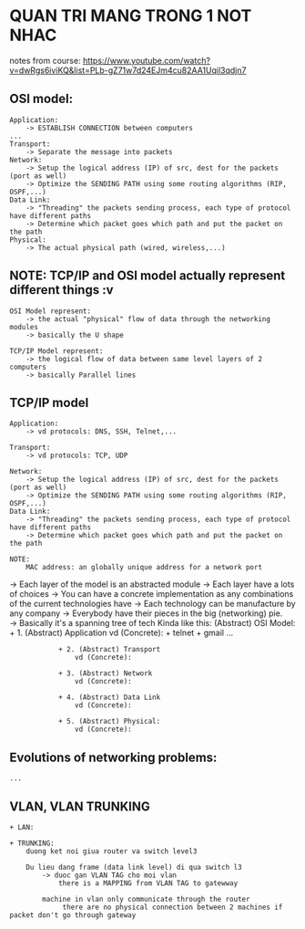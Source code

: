 # QUAN TRI MANG TRONG 1 NOT NHAC
notes from course: https://www.youtube.com/watch?v=dwRgs6iviKQ&list=PLb-gZ71w7d24EJm4cu82AA1Uqil3qdjn7

## OSI model: 
    Application: 
        -> ESTABLISH CONNECTION between computers
    ...
    Transport: 
        -> Separate the message into packets 
    Network: 
        -> Setup the logical address (IP) of src, dest for the packets (port as well)
        -> Optimize the SENDING PATH using some routing algorithms (RIP, OSPF,...)
    Data Link: 
        -> "Threading" the packets sending process, each type of protocol have different paths
        -> Determine which packet goes which path and put the packet on the path 
    Physical: 
        -> The actual physical path (wired, wireless,...)

## NOTE: TCP/IP and OSI model actually represent different things :v
    OSI Model represent: 
        -> the actual "physical" flow of data through the networking modules 
        -> basically the U shape
        
    TCP/IP Model represent: 
        -> the logical flow of data between same level layers of 2 computers
        -> basically Parallel lines  
        

## TCP/IP model
    Application: 
        -> vd protocols: DNS, SSH, Telnet,...

    Transport: 
        -> vd protocols: TCP, UDP

    Network: 
        -> Setup the logical address (IP) of src, dest for the packets (port as well)
        -> Optimize the SENDING PATH using some routing algorithms (RIP, OSPF,...)
    Data Link: 
        -> "Threading" the packets sending process, each type of protocol have different paths
        -> Determine which packet goes which path and put the packet on the path 

    NOTE:  
        MAC address: an globally unique address for a network port 

-> Each layer of the model is an abstracted module
    -> Each layer have a lots of choices 
    -> You can have a concrete implementation as any combinations of the current technologies have 
    -> Each technology can be manufacture by any company 
    -> Everybody have their pieces in the big (networking) pie.  
    -> Basically it's a spanning tree of tech 
        Kinda like this:
            (Abstract) OSI Model: 
                + 1. (Abstract) Application
                    vd (Concrete): 
                        + telnet 
                        + gmail
                        ... 

                + 2. (Abstract) Transport 
                    vd (Concrete): 

                + 3. (Abstract) Network
                    vd (Concrete): 

                + 4. (Abstract) Data Link
                    vd (Concrete): 

                + 5. (Abstract) Physical: 
                    vd (Concrete): 

## Evolutions of networking problems: 
    ... 


## VLAN, VLAN TRUNKING
    + LAN: 

    + TRUNKING: 
        duong ket noi giua router va switch level3 

        Du lieu dang frame (data link level) di qua switch l3 
            -> duoc gan VLAN TAG cho moi vlan
                there is a MAPPING from VLAN TAG to gatewway

            machine in vlan only communicate through the router  
                 there are no physical connection between 2 machines if packet don't go through gateway 
